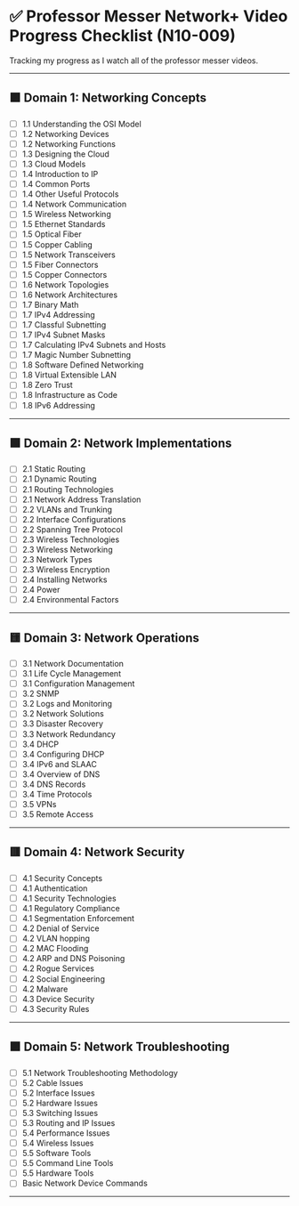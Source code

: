 # ✅ Professor Messer Network+ Video Progress Checklist (N10-009)

Tracking my progress as I watch all of the professor messer videos.

---

##  🟪 Domain 1: Networking Concepts

- [ ] 1.1 Understanding the OSI Model 
- [ ] 1.2 Networking Devices
- [ ] 1.2 Networking Functions
- [ ] 1.3 Designing the Cloud 
- [ ] 1.3 Cloud Models
- [ ] 1.4 Introduction to IP
- [ ] 1.4 Common Ports
- [ ] 1.4 Other Useful Protocols
- [ ] 1.4 Network Communication
- [ ] 1.5 Wireless Networking
- [ ] 1.5 Ethernet Standards 
- [ ] 1.5 Optical Fiber
- [ ] 1.5 Copper Cabling
- [ ] 1.5 Network Transceivers
- [ ] 1.5 Fiber Connectors
- [ ] 1.5 Copper Connectors
- [ ] 1.6 Network Topologies
- [ ] 1.6 Network Architectures
- [ ] 1.7 Binary Math
- [ ] 1.7 IPv4 Addressing
- [ ] 1.7 Classful Subnetting
- [ ] 1.7 IPv4 Subnet Masks
- [ ] 1.7 Calculating IPv4 Subnets and Hosts
- [ ] 1.7 Magic Number Subnetting
- [ ] 1.8 Software Defined Networking
- [ ] 1.8 Virtual Extensible LAN
- [ ] 1.8 Zero Trust
- [ ] 1.8 Infrastructure as Code
- [ ] 1.8 IPv6 Addressing

---

## 🟩 Domain 2: Network Implementations

- [ ] 2.1 Static Routing
- [ ] 2.1 Dynamic Routing
- [ ] 2.1 Routing Technologies
- [ ] 2.1 Network Address Translation 
- [ ] 2.2 VLANs and Trunking
- [ ] 2.2 Interface Configurations
- [ ] 2.2 Spanning Tree Protocol
- [ ] 2.3 Wireless Technologies
- [ ] 2.3 Wireless Networking
- [ ] 2.3 Network Types
- [ ] 2.3 Wireless Encryption
- [ ] 2.4 Installing Networks
- [ ] 2.4 Power
- [ ] 2.4 Environmental Factors

---

## 🟨 Domain 3: Network Operations

- [ ] 3.1 Network Documentation
- [ ] 3.1 Life Cycle Management
- [ ] 3.1 Configuration Management
- [ ] 3.2 SNMP
- [ ] 3.2 Logs and Monitoring
- [ ] 3.2 Network Solutions 
- [ ] 3.3 Disaster Recovery
- [ ] 3.3 Network Redundancy
- [ ] 3.4 DHCP
- [ ] 3.4 Configuring DHCP
- [ ] 3.4 IPv6 and SLAAC
- [ ] 3.4 Overview of DNS
- [ ] 3.4 DNS Records
- [ ] 3.4 Time Protocols
- [ ] 3.5 VPNs
- [ ] 3.5 Remote Access

---

## 🟥 Domain 4: Network Security

- [ ] 4.1 Security Concepts
- [ ] 4.1 Authentication
- [ ] 4.1 Security Technologies
- [ ] 4.1 Regulatory Compliance
- [ ] 4.1 Segmentation Enforcement
- [ ] 4.2 Denial of Service
- [ ] 4.2 VLAN hopping
- [ ] 4.2 MAC Flooding
- [ ] 4.2 ARP and DNS Poisoning
- [ ] 4.2 Rogue Services
- [ ] 4.2 Social Engineering
- [ ] 4.2 Malware
- [ ] 4.3 Device Security
- [ ] 4.3 Security Rules 

---

## 🟪 Domain 5: Network Troubleshooting

- [ ] 5.1 Network Troubleshooting Methodology
- [ ] 5.2 Cable Issues
- [ ] 5.2 Interface Issues
- [ ] 5.2 Hardware Issues
- [ ] 5.3 Switching Issues 
- [ ] 5.3 Routing and IP Issues
- [ ] 5.4 Performance Issues
- [ ] 5.4 Wireless Issues
- [ ] 5.5 Software Tools
- [ ] 5.5 Command Line Tools
- [ ] 5.5 Hardware Tools
- [ ] Basic Network Device Commands

---



